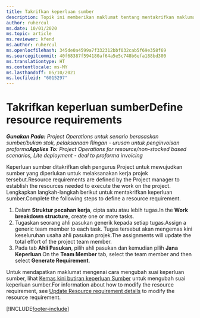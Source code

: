 ```yaml
---
title: Takrifkan keperluan sumber
description: Topik ini memberikan maklumat tentang mentakrifkan maklumat keperluan sumber.
author: ruhercul
ms.date: 10/01/2020
ms.topic: article
ms.reviewer: kfend
ms.author: ruhercul
ms.openlocfilehash: 345de0a4599a7f332312bbf032cab5f69e358f69
ms.sourcegitcommit: 40f68387f594180af64a5e5c748b6efa188bd300
ms.translationtype: HT
ms.contentlocale: ms-MY
ms.lasthandoff: 05/10/2021
ms.locfileid: "6015297"
---
```

# <a name="define-resource-requirements"></a><span data-ttu-id="5351b-103">Takrifkan keperluan sumber</span><span class="sxs-lookup"><span data-stu-id="5351b-103">Define resource requirements</span></span>

<span data-ttu-id="5351b-104">_**Gunakan Pada:** Project Operations untuk senario berasaskan sumber/bukan stok, pelaksanaan Ringan - urusan untuk penginvoisan proforma_</span><span class="sxs-lookup"><span data-stu-id="5351b-104">_**Applies To:** Project Operations for resource/non-stocked based scenarios, Lite deployment - deal to proforma invoicing_</span></span>

<span data-ttu-id="5351b-105">Keperluan sumber ditakrifkan oleh pengurus Project untuk mewujudkan sumber yang diperlukan untuk melaksanakan kerja projek tersebut.</span><span class="sxs-lookup"><span data-stu-id="5351b-105">Resource requirements are defined by the Project manager to establish the resources needed to execute the work on the project.</span></span> <span data-ttu-id="5351b-106">Lengkapkan langkah-langkah berikut untuk mentakrifkan keperluan sumber.</span><span class="sxs-lookup"><span data-stu-id="5351b-106">Complete the following steps to define a resource requirement.</span></span>

1.  <span data-ttu-id="5351b-107">Dalam **Struktur pecahan kerja**, cipta satu atau lebih tugas.</span><span class="sxs-lookup"><span data-stu-id="5351b-107">In the **Work breakdown structure**, create one or more tasks.</span></span>
2.  <span data-ttu-id="5351b-108">Tugaskan seorang ahli pasukan generik kepada setiap tugas.</span><span class="sxs-lookup"><span data-stu-id="5351b-108">Assign a generic team member to each task.</span></span> <span data-ttu-id="5351b-109">Tugas tersebut akan mengemas kini keseluruhan usaha ahli pasukan projek.</span><span class="sxs-lookup"><span data-stu-id="5351b-109">The assignments will update the total effort of the project team member.</span></span>
3.  <span data-ttu-id="5351b-110">Pada tab **Ahli Pasukan**, pilih ahli pasukan dan kemudian pilih **Jana Keperluan**.</span><span class="sxs-lookup"><span data-stu-id="5351b-110">On the **Team Member** tab, select the team member and then select **Generate Requirement**.</span></span>

<span data-ttu-id="5351b-111">Untuk mendapatkan maklumat mengenai cara mengubah suai keperluan sumber, lihat [Kemas kini butiran keperluan Sumber](define-resource-requirements.md) untuk mengubah suai keperluan sumber.</span><span class="sxs-lookup"><span data-stu-id="5351b-111">For information about how to modify the resource requirement, see [Update Resource requirement details](define-resource-requirements.md) to modify the resource requirement.</span></span>

[!INCLUDE[footer-include](../includes/footer-banner.md)]